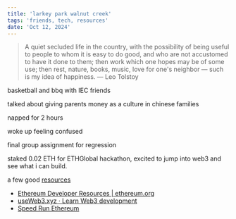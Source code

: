 ```yaml
---
title: 'larkey park walnut creek'
tags: 'friends, tech, resources'
date: 'Oct 12, 2024'
---
```


> A quiet secluded life in the country, with the possibility of being useful to people to whom it is easy to do good, and who are not accustomed to have it done to them; then work which one hopes may be of some use; then rest, nature, books, music, love for one's neighbor — such is my idea of happiness.
> — Leo Tolstoy

basketball and bbq with IEC friends

talked about giving parents money as a culture in chinese families

napped for 2 hours

woke up feeling confused

final group assignment for regression

staked 0.02 ETH for ETHGlobal hackathon, excited to jump into web3 and see what i can build.

a few good [resources](https://ethglobal.com/events/sanfrancisco2024/info/resources)

- [Ethereum Developer Resources | ethereum.org](https://ethereum.org/en/developers/)
- [useWeb3.xyz · Learn Web3 development](https://www.useweb3.xyz/)
- [Speed Run Ethereum](https://speedrunethereum.com/)
